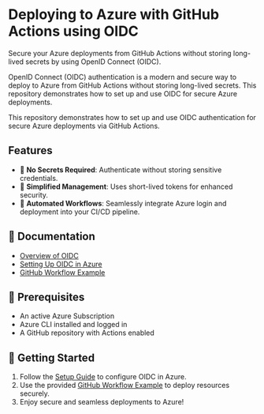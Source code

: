 # Deploying to Azure with GitHub Actions using OIDC

Secure your Azure deployments from GitHub Actions without storing long-lived secrets by using OpenID Connect (OIDC).

OpenID Connect (OIDC) authentication is a modern and secure way to deploy to Azure from GitHub Actions without storing long-lived secrets. This repository demonstrates how to set up and use OIDC for secure Azure deployments.

This repository demonstrates how to set up and use OIDC authentication for secure Azure deployments via GitHub Actions.

## Features

- 🔐 **No Secrets Required**: Authenticate without storing sensitive credentials.
- 🧼 **Simplified Management**: Uses short-lived tokens for enhanced security.
- 🚀 **Automated Workflows**: Seamlessly integrate Azure login and deployment into your CI/CD pipeline.

## 📘 Documentation

- [Overview of OIDC](docs/overview-oidc.md.md)
- [Setting Up OIDC in Azure](docs/setup-azure.md)
- [GitHub Workflow Example](.github/workflows/deploy.yml)

## 🧪 Prerequisites

- An active Azure Subscription
- Azure CLI installed and logged in
- A GitHub repository with Actions enabled

## 🚀 Getting Started

1. Follow the [Setup Guide](docs/setup-azure.md) to configure OIDC in Azure.
2. Use the provided [GitHub Workflow Example](.github/workflows/deploy.yml) to deploy resources securely.
3. Enjoy secure and seamless deployments to Azure!